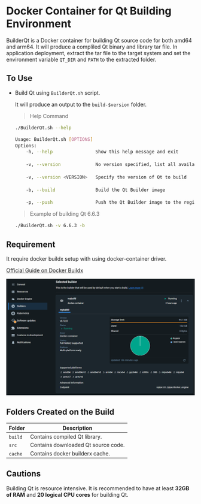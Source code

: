 

# Docker Container for Qt Building Environment

BuilderQt is a Docker container for building Qt source code for both amd64 and arm64. It will produce a compliled Qt binary and library tar file. In application deployment, extract the tar file to the target system and set the environment variable `QT_DIR` and `PATH` to the extracted folder.


## To Use

- Build Qt using `BuilderQt.sh` script.
  
	It will produce an output to the `build-$version` folder.

	> Help Command
	```bash
	./BuilderQt.sh --help
	```
	```bash
	Usage: BuilderQt.sh [OPTIONS]
	Options:
        -h, --help                Show this help message and exit

        -v, --version             No version specified, list all available versions

        -v, --version <VERSION>   Specify the version of Qt to build

        -b, --build               Build the Qt Builder image

        -p, --push                Push the Qt Builder image to the registry
	```

	> Example of building Qt 6.6.3
	```bash
	./BuilderQt.sh -v 6.6.3 -b
	```


## Requirement

It require docker buildx setup with using docker-container driver.

[Official Guide on Docker Buildx](https://docs.docker.com/reference/cli/docker/buildx/create/#driver)

![Docker Buildx](docs/img/builder.png)



## Folders Created on the Build

| Folder | Description |
| ------ | ----------- |
| `build` | Contains compiled Qt library. |
| `src` | Contains downloaded Qt source code. |
| `cache` | Contains docker builderx cache. |



## Cautions

Building Qt is resource intensive. It is recommended to have at least **32GB of RAM** and **20 logical CPU cores** for building Qt.
